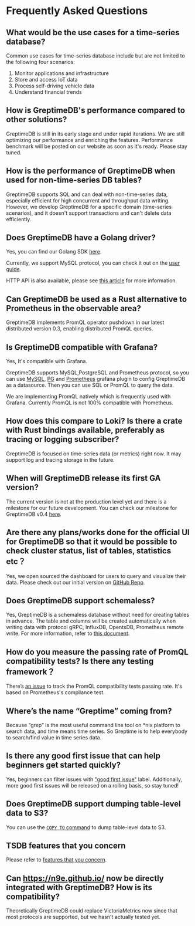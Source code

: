 # Frequently Asked Questions

## What would be the use cases for a time-series database?

Common use cases for time-series database include but are not limited to the following four scenarios:

1. Monitor applications and infrastructure
2. Store and access IoT data
3. Process self-driving vehicle data
4. Understand financial trends

## How is GreptimeDB's performance compared to other solutions?

GreptimeDB is still in its early stage and under rapid iterations. We are still optimizing our performance and enriching the features. Performance benchmark will be posted on our website as soon as it's ready. Please stay tuned.

## How is the performance of GreptimeDB when used for non-time-series DB tables?

GreptimeDB supports SQL and can deal with non-time-series data, especially efficient for high concurrent and throughput data writing. However, we develop GreptimeDB for a specific domain (time-series scenarios), and it doesn't support transactions and can't delete data efficiently.

## Does GreptimeDB have a Golang driver?

Yes, you can find our Golang SDK [here](https://github.com/GreptimeTeam/greptimedb-client-go).

Currently, we support MySQL protocol, you can check it out on the [user guide](/user-guide/clients/mysql).

HTTP API is also available, please see [this article](/user-guide/clients/http-api) for more information.

## Can GreptimeDB be used as a Rust alternative to Prometheus in the observable area?

GreptimeDB implements PromQL operator pushdown in our latest distributed version 0.3, enabling distributed PromQL queries.

## Is GreptimeDB compatible with Grafana?

Yes, It's compatible with Grafana.

GreptimeDB supports MySQL,PostgreSQL and Prometheus protocol, so you can use [MySQL](https://grafana.com/docs/grafana/latest/datasources/mysql/), [PG](https://grafana.com/docs/grafana/latest/datasources/postgres/) and [Prometheus](https://grafana.com/docs/grafana/latest/datasources/prometheus/) grafana plugin to config GreptimeDB as a datasource. Then you can use SQL or PromQL to query the data.

We are implementing PromQL natively which is frequently used with Grafana. Currently PromQL is not 100% compatible with Prometheus.

## How does this compare to Loki? Is there a crate with Rust bindings available, preferably as tracing or logging subscriber?

GreptimeDB is focused on time-series data (or metrics) right now. It may support log and tracing storage in the future.

## When will GreptimeDB release its first GA version?

The current version is not at the production level yet and there is a milestone for our future development.
You can check our milestone for GreptimeDB v0.4 [here](https://github.com/GreptimeTeam/greptimedb/milestone/5).

## Are there any plans/works done for the official UI for GreptimeDB so that it would be possible to check cluster status, list of tables, statistics etc？

Yes, we open sourced the dashboard for users to query and visualize their data.
Please check out our initial version on [GitHub Repo](https://github.com/GreptimeTeam/dashboard).

## Does GreptimeDB support schemaless?

Yes, GreptimeDB is a schemaless database without need for creating tables in advance. The table and columns will be created automatically when writing data with protocol gRPC, InfluxDB, OpentsDB, Prometheus remote write.
For more information, refer to [this document](/user-guide/table-management#create-table).

## How do you measure the passing rate of PromQL compatibility tests? Is there any testing framework？

There’s [an issue](https://github.com/GreptimeTeam/greptimedb/issues/1042) to track the PromQL compatibility tests passing rate. It's based on Prometheus's compliance test.

## Where’s the name “Greptime” coming from?

Because “grep” is the most useful command line tool on \*nix platform to search data, and time means time series. So Greptime is to help everybody to search/find value in time series data.

## Is there any good first issue that can help beginners get started quickly?

Yes, beginners can filter issues with ["good first issue"](https://github.com/GreptimeTeam/greptimedb/issues?q=label%3A%22good+first+issue%22) label. Additionally, more good first issues will be released on a rolling basis, so stay tuned!

## Does GreptimeDB support dumping table-level data to S3?

You can use the [`COPY TO` command](/reference/sql/copy#s3) to dump table-level data to S3.

## TSDB features that you concern

Please refer to [features that you concern](/user-guide/concepts/features-that-you-concern.md).

## Can <https://n9e.github.io/> now be directly integrated with GreptimeDB? How is its compatibility?

Theoretically GreptimeDB could replace VictoriaMetrics now since that most protocols are supported, but we hasn't actually tested yet.
